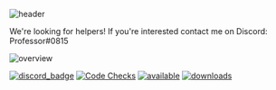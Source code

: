 ![header](https://www.bisecthosting.com/images/CF/Other_Living_Beings/BH_OLB_HEADER.png)

We're looking for helpers! If you're interested contact me on Discord: Professor#0815

![overview](https://www.bisecthosting.com/images/CF/Other_Living_Beings/BH_OLB_OVERVIEW.png)

[![discord_badge](https://img.shields.io/discord/885873847109296138?color=Yellow&label=Discord&style=plastic&logo=discord)](https://discord.gg/J8QHKATvBF)
[![Code Checks](https://github.com/Other-Living-Beings/other-living-beings/actions/workflows/default_checks.yml/badge.svg?branch=main)](https://github.com/Other-Living-Beings/other-living-beings/actions/workflows/default_checks.yml)
[![available](https://cf.way2muchnoise.eu/versions/519914.svg)](https://www.curseforge.com/minecraft/mc-mods/other-living-beings)
[![downloads](https://cf.way2muchnoise.eu/519914.svg)](https://www.curseforge.com/minecraft/mc-mods/other-living-beings)